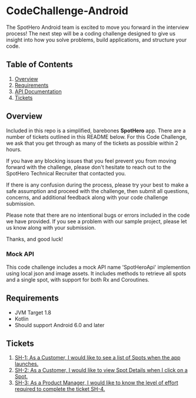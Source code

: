 # CodeChallenge-Android

The SpotHero Android team is excited to move you forward in the interview process! The next step will be a coding challenge designed to give us insight into how you solve problems, build applications, and structure your code.

## Table of Contents

1. [Overview](#overview)
2. [Requirements](#requirements)
3. [API Documentation](#mock-api)
4. [Tickets](#tickets)

## Overview

Included in this repo is a simplified, barebones **SpotHero** app. There are a number of tickets outlined in this README below. For this Code Challenge, we ask that you get through as many of the tickets as possible within 2 hours.

If you have any blocking issues that you feel prevent you from moving forward with the challenge, please don't hesitate to reach out to the SpotHero Technical Recruiter that contacted you.

If there is any confusion during the process, please try your best to make a safe assumption and proceed with the challenge, then submit all questions, concerns, and additional feedback along with your code challenge submission.

Please note that there are no intentional bugs or errors included in the code we have provided. If you see a problem with our sample project, please let us know along with your submission.

Thanks, and good luck!

### Mock API

This code challenge includes a mock API name 'SpotHeroApi' implemention using local json and image assets. It includes methods to retrieve all spots and a single spot, with support for both Rx and Coroutines.

## Requirements

* JVM Target 1.8
* Kotlin
* Should support Android 6.0 and later

## Tickets

1. [SH-1: As a Customer, I would like to see a list of Spots when the app launches.](/docs/ticket-sh1)
2. [SH-2: As a Customer, I would like to view Spot Details when I click on a Spot.](/docs/ticket-sh2)
3. [SH-3: As a Product Manager, I would like to know the level of effort required to complete the ticket SH-4.](/docs/ticket-sh3)
